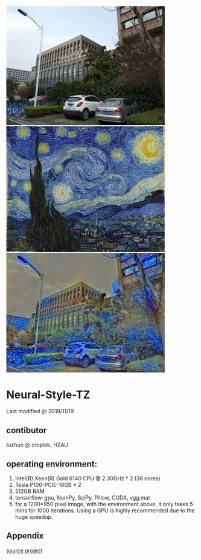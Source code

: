 <img src="content/nju-cs-1.jpg" width="420">
<img src="style/1.jpg" width="420">
<img src="result/result-nju-cs-1.jpg" width="420">

# Neural-Style-TZ

Last modified @ 2019/11/19

## contibutor
tuzhuo @ croplab, HZAU

## operating environment:
1. Intel(R) Xeon(R) Gold 6140 CPU @ 2.30GHz * 2 (36 cores)
2. Tesla P100-PCIE-16GB * 2
3. 512GB RAM
4. tensorflow-gpu, NumPy, SciPy, Pillow, CUDA, vgg.mat
5. for a 1200*950 pixel image, with the environment above, it only takes 5 mins for 1000 iterations. Using a GPU is highly recommended due to the huge speedup.

## Appendix
[source project](https://github.com/anishathalye/neural-style)